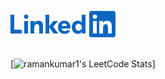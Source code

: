 <a href="https://www.linkedin.com/in/ramankumar-1/"><img src="resources/LinkedIn-Blue-21@2x.png"></img></a><br><Br>
<!-- Leetcode stats using API -->
[![ramankumar1's LeetCode Stats](https://leetcode-stats.vercel.app/api?username=ramankumar1&theme=Light)]
<br>
